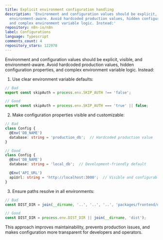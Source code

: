 ```yaml
---
title: Explicit environment configuration handling
description: 'Environment and configuration values should be explicit, visible, and
  environment-aware. Avoid hardcoded production values, hidden configuration properties,
  and complex environment variable logic. Instead:'
repository: n8n-io/n8n
label: Configurations
language: Typescript
comments_count: 4
repository_stars: 122978
---
```


Environment and configuration values should be explicit, visible, and environment-aware. Avoid hardcoded production values, hidden configuration properties, and complex environment variable logic. Instead:

1. Use clear environment variable defaults:
```typescript
// Bad
export const skipAuth = process.env.SKIP_AUTH !== 'false';

// Good
export const skipAuth = process.env.SKIP_AUTH === 'true' || false;
```

2. Make configuration properties visible and customizable:
```typescript
// Bad
class Config {
  @Env('DB_NAME')
  database: string = 'production_db';  // Hardcoded production value
}

// Good
class Config {
  @Env('DB_NAME')
  database: string = 'local_db';  // Development-friendly default

  @Env('API_URL')
  apiUrl: string = 'http://localhost:3000';  // Visible and configurable
}
```

3. Ensure paths resolve in all environments:
```typescript
// Bad
const DIST_DIR = join(__dirname, '..', '..', '..', 'packages/frontend/dist');

// Good
const DIST_DIR = process.env.DIST_DIR || join(__dirname, 'dist');
```

This approach improves maintainability, prevents production issues, and makes configuration more transparent for developers and operators.